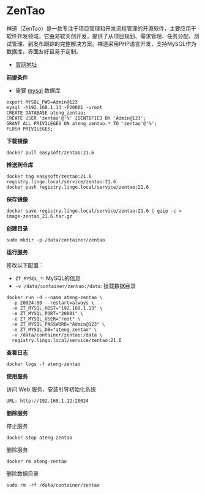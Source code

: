 # ZenTao

禅道（ZenTao）是一款专注于项目管理和开发流程管理的开源软件，主要应用于软件开发领域。它由易软天创开发，提供了从项目规划、需求管理、任务分配、测试管理、到发布跟踪的完整解决方案。禅道采用PHP语言开发，支持MySQL作为数据库，界面友好且易于定制。

- [官网地址](https://zentao.net/)



**前提条件**

- 需要 [mysql](/work/docker/service/mysql/) 数据库

```
export MYSQL_PWD=Admin@123
mysql -h192.168.1.13 -P20001 -uroot
CREATE DATABASE ateng_zentao;
CREATE USER 'zentao'@'%' IDENTIFIED BY 'Admin@123';
GRANT ALL PRIVILEGES ON ateng_zentao.* TO 'zentao'@'%';
FLUSH PRIVILEGES;
```

**下载镜像**

```
docker pull easysoft/zentao:21.6
```

**推送到仓库**

```
docker tag easysoft/zentao:21.6 registry.lingo.local/service/zentao:21.6
docker push registry.lingo.local/service/zentao:21.6
```

**保存镜像**

```
docker save registry.lingo.local/service/zentao:21.6 | gzip -c > image-zentao_21.6.tar.gz
```

**创建目录**

```
sudo mkdir -p /data/container/zentao
```

**运行服务**

修改以下配置：

- `ZT_MYSQL_*`: MySQL的信息
- `-v /data/container/zentao:/data`: 挂载数据目录

```
docker run -d --name ateng-zentao \
  -p 20024:80 --restart=always \
  -e ZT_MYSQL_HOST="192.168.1.13" \
  -e ZT_MYSQL_PORT="20001" \
  -e ZT_MYSQL_USER="root" \
  -e ZT_MYSQL_PASSWORD="Admin@123" \
  -e ZT_MYSQL_DB="ateng_zentao" \
  -v /data/container/zentao:/data \
  registry.lingo.local/service/zentao:21.6
```

**查看日志**

```
docker logs -f ateng-zentao
```

**使用服务**

访问 Web 服务，安装引导初始化系统

```
URL: http://192.168.1.12:20024
```

**删除服务**

停止服务

```
docker stop ateng-zentao
```

删除服务

```
docker rm ateng-zentao
```

删除数据目录

```
sudo rm -rf /data/container/zentao
```

